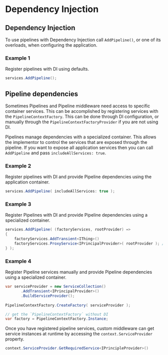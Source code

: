 # Dependency Injection

## Dependency Injection

To use pipelines with Dependency Injection call `AddPipeline()`, or one of its overloads, when configuring
the application.

### Example 1
Register pipelines with DI using defaults.

```csharp
services.AddPipeline();
```

## Pipeline dependencies

Sometimes Pipelines and Pipeline middleware need access to specific container services. This can be
accomplished by registering services with the `PipelineContextFactory`. This can be done through
DI configuration, or manually through the `PipelineContextFactoryProvider` if you are not using DI.

Pipelines manage dependencies with a specialized container. This allows the implementor to control
the services that are exposed through the pipeline. If you want to expose all application
services then you can call `AddPipeline` and pass `includeAllServices: true`. 

### Example 2
Register pipelines with DI and provide Pipeline dependencies using the application container.

```csharp
services.AddPipeline( includeAllServices: true );
```

### Example 3
Register Pipelines with DI and provide Pipeline dependencies using a specialized container.

```csharp
services.AddPipeline( (factoryServices, rootProvider) =>
{
    factoryServices.AddTransient<IThing>()
    factoryServices.ProxyService<IPrincipalProvider>( rootProvider ); // pull from root container
} );
```

### Example 4
Register Pipeline services manually and provide Pipeline dependencies using a specialized container.

```csharp
var serviceProvider = new ServiceCollection()
       .AddTransient<IPrincipalProvider>()
       .BuildServiceProvider();
   
PipelineContextFactory.CreateFactory( serviceProvider );

// get the `PipelineContextFactory` without DI
var factory = PipelineContextFactory.Instance;
```

Once you have registered pipeline services, custom middleware can get service instances at runtime 
by accessing the `context.ServiceProvider` property.

```csharp
context.ServiceProvider.GetRequiredService<IPrincipleProvider>()
```
